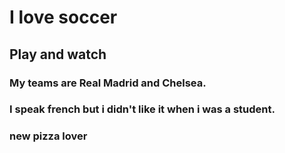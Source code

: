# I love soccer

## Play and watch

### My teams are Real Madrid and Chelsea.

### I speak french but i didn't like it when i was a student.

### new pizza lover
